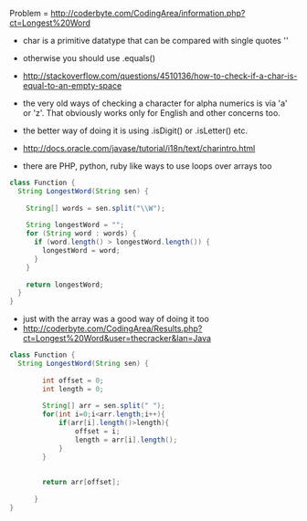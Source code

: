 Problem = http://coderbyte.com/CodingArea/information.php?ct=Longest%20Word

* char is a primitive datatype that can be compared with single quotes ''
* otherwise you should use .equals()
* http://stackoverflow.com/questions/4510136/how-to-check-if-a-char-is-equal-to-an-empty-space

* the very old ways of checking a character for alpha numerics is via 'a' or 'z'. That obviously works only for English and other concerns too.
* the better way of doing it is using .isDigit() or .isLetter() etc. 
* http://docs.oracle.com/javase/tutorial/i18n/text/charintro.html

* there are PHP, python, ruby like ways to use loops over arrays too
``` java
class Function {  
  String LongestWord(String sen) { 
  
    String[] words = sen.split("\\W");
    
    String longestWord = "";
    for (String word : words) {
      if (word.length() > longestWord.length()) {
        longestWord = word;
      }
    }
       
    return longestWord;
  }      
}
```

* just with the array was a good way of doing it too
* http://coderbyte.com/CodingArea/Results.php?ct=Longest%20Word&user=thecracker&lan=Java
```java
class Function {  
  String LongestWord(String sen) { 
		  
		int offset = 0;
		int length = 0;
		
	    String[] arr = sen.split(" ");
	    for(int i=0;i<arr.length;i++){
	    	if(arr[i].length()>length){
	    		offset = i;
	    		length = arr[i].length();
	    	}
	    }
	    	
	       
	    return arr[offset];
	    
	  }     
}
```
